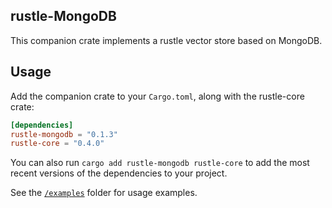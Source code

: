 ## rustle-MongoDB
This companion crate implements a rustle vector store based on MongoDB.

## Usage

Add the companion crate to your `Cargo.toml`, along with the rustle-core crate:

```toml
[dependencies]
rustle-mongodb = "0.1.3"
rustle-core = "0.4.0"
```

You can also run `cargo add rustle-mongodb rustle-core` to add the most recent versions of the dependencies to your project.

See the [`/examples`](./examples) folder for usage examples.
